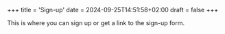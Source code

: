 +++
title = 'Sign-up'
date = 2024-09-25T14:51:58+02:00
draft = false
+++

This is where you can sign up or get a link to the sign-up form.
